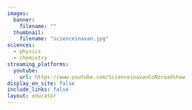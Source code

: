 ```yaml
---
images:
  banner:
    filename: ""
  thumbnail:
    filename: "scienceinavan.jpg"
sciences:
  - physics
  - chemistry
streaming_platforms:
  youtube:
    url: https://www.youtube.com/ScienceinavanCoNzroadshow
display_on_site: false
include_links: false
layout: educator
---
```

